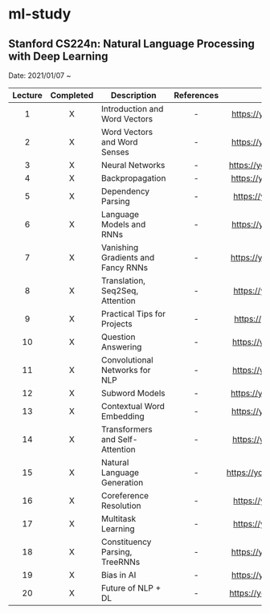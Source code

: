 # ml-study

## Stanford CS224n: Natural Language Processing with Deep Learning
Date: 2021/01/07 ~ 

| Lecture | Completed | Description | References | Video Link |
|:--:|:-:|------------|:----:|:----:|
| 1 | X | Introduction and Word Vectors | - | https://youtu.be/8rXD5-xhemo |
| 2 | X | Word Vectors and Word Senses | - | https://youtu.be/kEMJRjEdNzM |
| 3 | X | Neural Networks | - | https://youtu.be/8CWyBNX6eDo |
| 4 | X | Backpropagation | - | https://youtu.be/yLYHDSv-288 |
| 5 | X | Dependency Parsing | - | https://youtu.be/nC9_RfjYwqA |
| 6 | X | Language Models and RNNs | - | https://youtu.be/iWea12EAu6U |
| 7 | X | Vanishing Gradients and Fancy RNNs | - | https://youtu.be/QEw0qEa0E50 |
| 8 | X | Translation, Seq2Seq, Attention | - | https://youtu.be/XXtpJxZBa2c |
| 9 | X | Practical Tips for Projects | - | https://youtu.be/fyqm8fRDgl0 |
| 10 | X | Question Answering | - | https://youtu.be/yIdF-17HwSk |
| 11 | X | Convolutional Networks for NLP | - | https://youtu.be/EAJoRA0KX7I |
| 12 | X | Subword Models | - | https://youtu.be/9oTHFx0Gg3Q |
| 13 | X | Contextual Word Embedding | - | https://youtu.be/S-CspeZ8FHc |
| 14 | X | Transformers and Self-Attention | - | https://youtu.be/5vcj8kSwBCY |
| 15 | X | Natural Language Generation | - | https://youtu.be/4uG1NMKNWCU |
| 16 | X | Coreference Resolution | - | https://youtu.be/i19m4GzBhfc |
| 17 | X | Multitask Learning | - | https://youtu.be/M8dsZsEtEsg |
| 18 | X | Constituency Parsing, TreeRNNs | - | https://youtu.be/6Z4A3RSf-HY |
| 19 | X | Bias in AI | - | https://youtu.be/XR8YSRcuVLE |
| 20 | X | Future of NLP + DL | - | https://youtu.be/3wWZBGN-iX8 |
<!-- &check;  -->